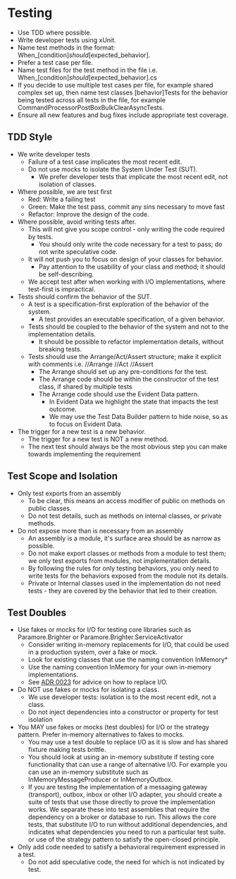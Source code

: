 # Testing

- Use TDD where possible.
- Write developer tests using xUnit.
- Name test methods in the format: When_[condition]_should_[expected_behavior].
- Prefer a test case per file.
- Name test files for the test method in the file i.e. When_[condition]_should_[expected_behavior].cs 
- If you decide to use multiple test cases per file, for example shared complex set up, then name test classes [behavior]Tests for the behavior being tested across all tests in the file, for example CommandProcessorPostBoxBulkClearAsyncTests.
- Ensure all new features and bug fixes include appropriate test coverage.

## TDD Style

- We write developer tests
  - Failure of a test case implicates the most recent edit.
  - Do not use mocks to isolate the System Under Test (SUT).
    - We prefer developer tests that implicate the most recent edit, not isolation of classes.
- Where possible, we are test first
  - Red: Write a failing test
  - Green: Make the test pass, commit any sins necessary to move fast
  - Refactor: Improve the design of the code.
- Where possible, avoid writing tests after.
  - This will not give you scope control - only writing the code required by tests.
    - You should only write the code necessary for a test to pass; do not write speculative code.
  - It will not push you to focus on design of your classes for behavior.
    - Pay attention to the usability of your class and method; it should be self-describing.
  - We accept test after when working with I/O implementations, where test-first is impractical.
- Tests should confirm the behavior of the SUT.
  - A test is a specification-first exploration of the behavior of the system.
    - A test provides an executable specification, of a given behavior.
  - Tests should be coupled to the behavior of the system and not to the implementation details.
    - It should be possible to refactor implementation details, without breaking tests.
  - Tests should use the Arrange/Act/Assert structure; make it explicit with comments i.e. //Arrange //Act //Assert
    - The Arrange should set up any pre-conditions for the test.
    - The Arrange code should be within the constructor of the test class, if shared by multiple tests
    - The Arrange code should use the Evident Data pattern.
      - In Evident Data we highlight the state that impacts the test outcome.
      - We may use the Test Data Builder pattern to hide noise, so as to focus on Evident Data.
- The trigger for a new test is a new behavior.
  - The trigger for a new test is NOT a new method.
  - The next test should always be the most obvious step you can make towards implementing the requirement

## Test Scope and Isolation

- Only test exports from an assembly
  - To be clear, this means an access modifier of public on methods on public classes.
  - Do not test details, such as methods on internal classes, or private methods.
- Do not expose more than is necessary from an assembly
  - An assembly is a module, it's surface area should be as narrow as possible.
  - Do not make export classes or methods from a module to test them; we only test exports from modules, not implementation details.
  - By following the rules for only testing behaviors, you only need to write tests for the behaviors exposed from the module not its details.
  - Private or Internal classes used in the implementation do not need tests - they are covered by the behavior that led to their creation.

## Test Doubles

- Use fakes or mocks for I/O for testing core libraries such as Paramore.Brighter or Paramore.Brighter.ServiceActivator
  - Consider writing in-memory replacements for I/O, that could be used in a production system, over a fake or mock.
  - Look for existing classes that use the naming convention InMemory*
  - Use the naming convention InMemory for your own in-memory implementations.
  - See [ADR 0023](docs/adr/0023-reactor-and-nonblocking-io.md) for advice on how to replace I/O.
- Do NOT use fakes or mocks for isolating a class.
  - We use developer tests: isolation is to the most recent edit, not a class.
  - Do not inject dependencies into a constructor or property for test isolation 
- You MAY use fakes or mocks (test doubles) for I/O or the strategy pattern. Prefer in-memory alternatives to fakes to mocks. 
  - You may use a test double to replace I/O as it is slow and has shared fixture making tests brittle.
  - You should look at using an in-memory substitute if testing core functionality that can use a range of alternative I/O. For example you can use an in-memory substitute such as InMemoryMessageProducer or InMemoryOutbox.
  - If you are testing the implementation of a messaging gateway (transport), outbox, inbox or other I/O adapter, you should create a suite of tests that use those directly to prove the implementation works. We separate these into test assemblies that require the dependency on a broker or database to run. This allows the core tests, that substitute I/O to run without additional dependencies, and indicates what dependencies you need to run a particular test suite.
  or use of the strategy pattern to satisfy the open-closed principle.
- Only add code needed to satisfy a behavioral requirement expressed in a test.
  - Do not add speculative code, the need for which is not indicated by test.